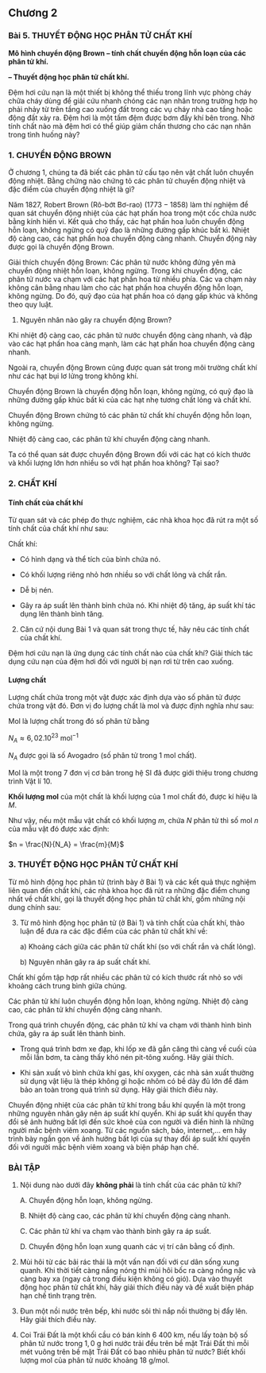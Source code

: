 ## Chương 2

### Bài 5. THUYẾT ĐỘNG HỌC PHÂN TỬ CHẤT KHÍ

**Mô hình chuyển động Brown – tính chất chuyển động hỗn loạn của các phân tử khí.**

**– Thuyết động học phân tử chất khí.**

Đệm hơi cứu nạn là một thiết bị không thể thiếu trong lĩnh vực phòng cháy chữa cháy dùng để giải cứu nhanh chóng các nạn nhân trong trường hợp họ phải nhảy từ trên tầng cao xuống đất trong các vụ cháy nhà cao tầng hoặc động đất xảy ra. Đệm hơi là một tấm đệm được bơm đầy khí bên trong. Nhờ tính chất nào mà đệm hơi có thể giúp giảm chấn thương cho các nạn nhân trong tình huống này?

### 1. CHUYỂN ĐỘNG BROWN

Ở chương 1, chúng ta đã biết các phân tử cấu tạo nên vật chất luôn chuyển động nhiệt. Bằng chứng nào chứng tỏ các phân tử chuyển động nhiệt và đặc điểm của chuyển động nhiệt là gì?

Năm 1827, Robert Brown (Rô-bớt Bơ-rao) ($1773 - 1858$) làm thí nghiệm để quan sát chuyển động nhiệt của các hạt phấn hoa trong một cốc chứa nước bằng kính hiển vi. Kết quả cho thấy, các hạt phấn hoa luôn chuyển động hỗn loạn, không ngừng có quỹ đạo là những đường gấp khúc bất kì. Nhiệt độ càng cao, các hạt phấn hoa chuyển động càng nhanh. Chuyển động này được gọi là chuyển động Brown.

Giải thích chuyển động Brown: Các phân tử nước không đứng yên mà chuyển động nhiệt hỗn loạn, không ngừng. Trong khi chuyển động, các phân tử nước va chạm với các hạt phấn hoa từ nhiều phía. Các va chạm này không cân bằng nhau làm cho các hạt phấn hoa chuyển động hỗn loạn, không ngừng. Do đó, quỹ đạo của hạt phấn hoa có dạng gấp khúc và không theo quy luật.

1.  Nguyên nhân nào gây ra chuyển động Brown?

Khi nhiệt độ càng cao, các phân tử nước chuyển động càng nhanh, và đập vào các hạt phấn hoa càng mạnh, làm các hạt phấn hoa chuyển động càng nhanh.

Ngoài ra, chuyển động Brown cũng được quan sát trong môi trường chất khí như các hạt bụi lơ lửng trong không khí.

Chuyển động Brown là chuyển động hỗn loạn, không ngừng, có quỹ đạo là những đường gấp khúc bất kì của các hạt nhẹ tương chất lỏng và chất khí.

Chuyển động Brown chứng tỏ các phân tử chất khí chuyển động hỗn loạn, không ngừng.

Nhiệt độ càng cao, các phân tử khí chuyển động càng nhanh.

Ta có thể quan sát được chuyển động Brown đối với các hạt có kích thước và khối lượng lớn hơn nhiều so với hạt phấn hoa không? Tại sao?

### 2. CHẤT KHÍ

#### Tính chất của chất khí

Từ quan sát và các phép đo thực nghiệm, các nhà khoa học đã rút ra một số tính chất của chất khí như sau:

Chất khí:

*   Có hình dạng và thể tích của bình chứa nó.

*   Có khối lượng riêng nhỏ hơn nhiều so với chất lỏng và chất rắn.

*   Dễ bị nén.

*   Gây ra áp suất lên thành bình chứa nó. Khi nhiệt độ tăng, áp suất khí tác dụng lên thành bình tăng.

2.  Căn cứ nội dung Bài 1 và quan sát trong thực tế, hãy nêu các tính chất của chất khí.

Đệm hơi cứu nạn là ứng dụng các tính chất nào của chất khí? Giải thích tác dụng cứu nạn của đệm hơi đối với người bị nạn rơi từ trên cao xuống.

#### Lượng chất

Lượng chất chứa trong một vật được xác định dựa vào số phân tử được chứa trong vật đó. Đơn vị đo lượng chất là mol và được định nghĩa như sau:

Mol là lượng chất trong đó số phân tử bằng

$N_A \approx 6,02.10^{23} \text{ mol}^{-1}$

$N_A$ được gọi là số Avogadro (số phân tử trong $1 \text{ mol}$ chất).

Mol là một trong $7$ đơn vị cơ bản trong hệ SI đã được giới thiệu trong chương trình Vật lí 10.

**Khối lượng mol** của một chất là khối lượng của $1 \text{ mol}$ chất đó, được kí hiệu là $M$.

Như vậy, nếu một mẫu vật chất có khối lượng $m$, chứa $N$ phân tử thì số mol $n$ của mẫu vật đó được xác định:

$n = \frac{N}{N_A} = \frac{m}{M}$

### 3. THUYẾT ĐỘNG HỌC PHÂN TỬ CHẤT KHÍ

Từ mô hình động học phân tử (trình bày ở Bài 1) và các kết quả thực nghiệm liên quan đến chất khí, các nhà khoa học đã rút ra những đặc điểm chung nhất về chất khí, gọi là thuyết động học phân tử chất khí, gồm những nội dung chính sau:

3.  Từ mô hình động học phân tử (ở Bài 1) và tính chất của chất khí, thảo luận để đưa ra các đặc điểm của các phân tử chất khí về:

    a)  Khoảng cách giữa các phân tử chất khí (so với chất rắn và chất lỏng).

    b)  Nguyên nhân gây ra áp suất chất khí.

Chất khí gồm tập hợp rất nhiều các phân tử có kích thước rất nhỏ so với khoảng cách trung bình giữa chúng.

Các phân tử khí luôn chuyển động hỗn loạn, không ngừng. Nhiệt độ càng cao, các phân tử khí chuyển động càng nhanh.

Trong quá trình chuyển động, các phân tử khí va chạm với thành hình bình chứa, gây ra áp suất lên thành bình.

*   Trong quá trình bơm xe đạp, khi lốp xe đã gắn căng thì càng về cuối của mỗi lần bơm, ta càng thấy khó nén pit-tông xuống. Hãy giải thích.

*   Khi sản xuất vỏ bình chứa khí gas, khí oxygen, các nhà sản xuất thường sử dụng vật liệu là thép không gỉ hoặc nhôm có bề dày đủ lớn để đảm bảo an toàn trong quá trình sử dụng. Hãy giải thích điều này.

Chuyển động nhiệt của các phân tử khí trong bầu khí quyển là một trong những nguyên nhân gây nên áp suất khí quyển. Khi áp suất khí quyển thay đổi sẽ ảnh hưởng bất lợi đến sức khoẻ của con người và điển hình là những người mắc bệnh viêm xoang. Từ các nguồn sách, báo, internet,... em hãy trình bày ngắn gọn về ảnh hưởng bất lợi của sự thay đổi áp suất khí quyển đối với người mắc bệnh viêm xoang và biện pháp hạn chế.

### BÀI TẬP

1.  Nội dung nào dưới đây **không phải** là tính chất của các phân tử khí?

    A. Chuyển động hỗn loạn, không ngừng.

    B. Nhiệt độ càng cao, các phân tử khí chuyển động càng nhanh.

    C. Các phân tử khí va chạm vào thành bình gây ra áp suất.

    D. Chuyển động hỗn loạn xung quanh các vị trí cân bằng cố định.

2.  Mùi hôi từ các bãi rác thải là một vấn nạn đối với cư dân sống xung quanh. Khi thời tiết càng nắng nóng thì mùi hôi bốc ra càng nồng nặc và càng bay xa (ngay cả trong điều kiện không có gió). Dựa vào thuyết động học phân tử chất khí, hãy giải thích điều này và đề xuất biện pháp hạn chế tình trạng trên.

3.  Đun một nồi nước trên bếp, khi nước sôi thì nắp nồi thường bị đẩy lên. Hãy giải thích điều này.

4.  Coi Trái Đất là một khối cầu có bán kính $6 \text{ 400 km}$, nếu lấy toàn bộ số phân tử nước trong $1,0 \text{ g}$ hơi nước trải đều trên bề mặt Trái Đất thì mỗi mét vuông trên bề mặt Trái Đất có bao nhiêu phân tử nước? Biết khối lượng mol của phân tử nước khoảng $18 \text{ g/mol}$.
